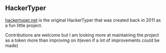 ## HackerTyper

[hackertyper.net](https://hackertyper.net) is the original HackerTyper that was created back in 2011 as a fun little project. 

Contributions are welcome but I am looking more at maintaining the project as a token more than improving on it(even if a lot of improvements could be made)
